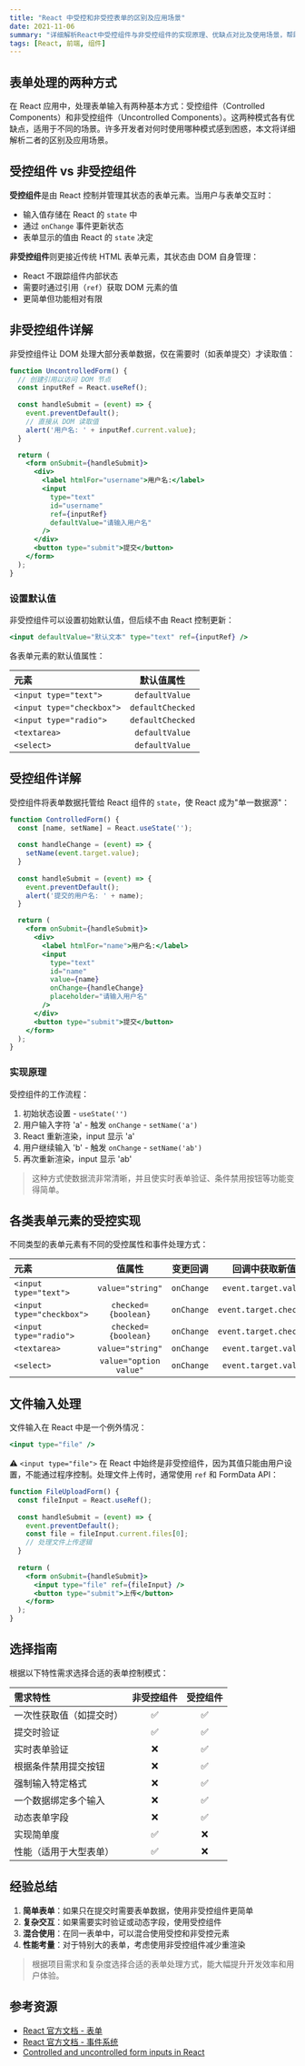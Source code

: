 ```yaml
---
title: "React 中受控和非受控表单的区别及应用场景"
date: 2021-11-06
summary: "详细解析React中受控组件与非受控组件的实现原理、优缺点对比及使用场景，帮助开发者选择适合项目需求的表单处理模式"
tags: [React, 前端, 组件]
---
```


## 表单处理的两种方式

在 React 应用中，处理表单输入有两种基本方式：受控组件（Controlled Components）和非受控组件（Uncontrolled Components）。这两种模式各有优缺点，适用于不同的场景。许多开发者对何时使用哪种模式感到困惑，本文将详细解析二者的区别及应用场景。

## 受控组件 vs 非受控组件

**受控组件**是由 React 控制并管理其状态的表单元素。当用户与表单交互时：
- 输入值存储在 React 的 `state` 中
- 通过 `onChange` 事件更新状态
- 表单显示的值由 React 的 `state` 决定

**非受控组件**则更接近传统 HTML 表单元素，其状态由 DOM 自身管理：
- React 不跟踪组件内部状态
- 需要时通过引用（`ref`）获取 DOM 元素的值
- 更简单但功能相对有限

## 非受控组件详解

非受控组件让 DOM 处理大部分表单数据，仅在需要时（如表单提交）才读取值：

```jsx
function UncontrolledForm() {
  // 创建引用以访问 DOM 节点
  const inputRef = React.useRef();
  
  const handleSubmit = (event) => {
    event.preventDefault();
    // 直接从 DOM 读取值
    alert('用户名: ' + inputRef.current.value);
  }

  return (
    <form onSubmit={handleSubmit}>
      <div>
        <label htmlFor="username">用户名:</label>
        <input 
          type="text" 
          id="username" 
          ref={inputRef} 
          defaultValue="请输入用户名" 
        />
      </div>
      <button type="submit">提交</button>
    </form>
  );
}
```

### 设置默认值

非受控组件可以设置初始默认值，但后续不由 React 控制更新：

```jsx
<input defaultValue="默认文本" type="text" ref={inputRef} />
```

各表单元素的默认值属性：

| 元素 | 默认值属性 |
| :--- | :---: |
| `<input type="text">` | `defaultValue` |
| `<input type="checkbox">` | `defaultChecked` |
| `<input type="radio">` | `defaultChecked` |
| `<textarea>` | `defaultValue` |
| `<select>` | `defaultValue` |

## 受控组件详解

受控组件将表单数据托管给 React 组件的 `state`，使 React 成为"单一数据源"：

```jsx
function ControlledForm() {
  const [name, setName] = React.useState('');
  
  const handleChange = (event) => {
    setName(event.target.value);
  }
  
  const handleSubmit = (event) => {
    event.preventDefault();
    alert('提交的用户名: ' + name);
  }

  return (
    <form onSubmit={handleSubmit}>
      <div>
        <label htmlFor="name">用户名:</label>
        <input 
          type="text" 
          id="name" 
          value={name} 
          onChange={handleChange} 
          placeholder="请输入用户名"
        />
      </div>
      <button type="submit">提交</button>
    </form>
  );
}
```

### 实现原理

受控组件的工作流程：

1. 初始状态设置 - `useState('')`
2. 用户输入字符 'a' - 触发 `onChange` - `setName('a')`
3. React 重新渲染，input 显示 'a'
4. 用户继续输入 'b' - 触发 `onChange` - `setName('ab')`
5. 再次重新渲染，input 显示 'ab'

> 这种方式使数据流非常清晰，并且使实时表单验证、条件禁用按钮等功能变得简单。

## 各类表单元素的受控实现

不同类型的表单元素有不同的受控属性和事件处理方式：

| 元素 | 值属性 | 变更回调 | 回调中获取新值 |
| :--- | :---: | :---: | :---: |
| `<input type="text">` | `value="string"` | `onChange` | `event.target.value` |
| `<input type="checkbox">` | `checked={boolean}` | `onChange` | `event.target.checked` |
| `<input type="radio">` | `checked={boolean}` | `onChange` | `event.target.checked` |
| `<textarea>` | `value="string"` | `onChange` | `event.target.value` |
| `<select>` | `value="option value"` | `onChange` | `event.target.value` |

## 文件输入处理

文件输入在 React 中是一个例外情况：

```jsx
<input type="file" />
```

⚠️ `<input type="file">` 在 React 中始终是非受控组件，因为其值只能由用户设置，不能通过程序控制。处理文件上传时，通常使用 `ref` 和 FormData API：

```jsx
function FileUploadForm() {
  const fileInput = React.useRef();
  
  const handleSubmit = (event) => {
    event.preventDefault();
    const file = fileInput.current.files[0];
    // 处理文件上传逻辑
  }
  
  return (
    <form onSubmit={handleSubmit}>
      <input type="file" ref={fileInput} />
      <button type="submit">上传</button>
    </form>
  );
}
```

## 选择指南

根据以下特性需求选择合适的表单控制模式：

| 需求特性 | 非受控组件 | 受控组件 |
| :--- | :---: | :---: |
| 一次性获取值（如提交时） | ✅ | ✅ |
| 提交时验证 | ✅ | ✅ |
| 实时表单验证 | ❌ | ✅ |
| 根据条件禁用提交按钮 | ❌ | ✅ |
| 强制输入特定格式 | ❌ | ✅ |
| 一个数据绑定多个输入 | ❌ | ✅ |
| 动态表单字段 | ❌ | ✅ |
| 实现简单度 | ✅ | ❌ |
| 性能（适用于大型表单） | ✅ | ❌ |

## 经验总结

1. **简单表单**：如果只在提交时需要表单数据，使用非受控组件更简单
2. **复杂交互**：如果需要实时验证或动态字段，使用受控组件
3. **混合使用**：在同一表单中，可以混合使用受控和非受控元素
4. **性能考量**：对于特别大的表单，考虑使用非受控组件减少重渲染

> 根据项目需求和复杂度选择合适的表单处理方式，能大幅提升开发效率和用户体验。

## 参考资源

- [React 官方文档 - 表单](https://zh-hans.reactjs.org/docs/forms.html)
- [React 官方文档 - 事件系统](https://zh-hans.reactjs.org/docs/events.html)
- [Controlled and uncontrolled form inputs in React](https://goshacmd.com/controlled-vs-uncontrolled-inputs-react/)
